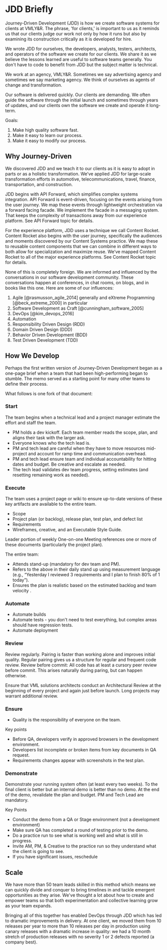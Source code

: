 # JDD Briefly

Journey-Driven Development (JDD) is how we create software systems for clients at VMLY&R. The phrase, 'for clients,' is important to us as it reminds us that our clients judge our work not only by how it runs but also by examining its construction critically as it is developed for hire.

We wrote JDD for ourselves, the developers, analysts, testers, architects, and operators of the software we create for our clients. We share it as we believe the lessons learned are useful to software teams generally. You don't have to code to benefit from JDD but the subject matter is technical.

We work at an agency, VMLY&R. Sometimes we say advertising agency and sometimes we say marketing agency. We think of ourselves as agents of change and transformation.

Our software is delivered quickly. Our clients are demanding. We often guide the software through the initial launch and sometimes through years of updates, and our clients own the software we create and operate it long-term.

Goals:

1. Make high quality software fast.
2. Make it easy to learn our process.
3. Make it easy to modify our process.

## Why Journey-Driven

We discovered JDD and we teach it to our clients as it is easy to adopt in parts or as a holistic transformation. We’ve applied JDD for large-scale transformation efforts in automotive, telecommunications, travel, finance, transportation, and construction.

JDD begins with API Forward, which simplifies complex systems integration. API Forward is event-driven, focusing on the events arising from the user journey. We map these events through lightweight orchestration via a forward facing facade. We implement the facade in a messaging system. That keeps the complexity of transactions away from our experience platform. See API Forward topic for details. <!-- todo: add link -->

For the experience platform, JDD uses a technique we call Content Rocket. Content Rocket also begins with the user journey, specifically the audiences and moments discovered by our Content Systems practice. We map these to reusable content components that we can combine in different ways to both allow for specialization and maximize reuse. We’ve mapped Content Rocket to all of the major experience platforms. See Content Rocket topic for details. <!-- todo: add link -->

None of this is completely foreign. We are informed and influenced by the conversations in our software development community. These conversations happen at conferences, in chat rooms, on blogs, and in books like this one. Here are some of our influences:

1. Agile [@rasmusson_agile_2014] generally and eXtreme Programming [@beck_extreme_2000] in particular
1. Software Development as Craft [@cunningham_software_2005]
1. DevOps [@kim_devops_2016]
1. Automation
1. Responsibility Driven Design (RDD)
1. Domain Driven Design (DDD)
1. Behavior Driven Development (BDD)
1. Test Driven Development (TDD)

## How We Develop

Perhaps the first written version of Journey-Driven Development began as a one-page brief when a team that had been high-performing began to stumble. The memo served as a starting point for many other teams to define their process.

What follows is one fork of that document:

### Start

The team begins when a technical lead and a project manager estimate the effort and staff the team.

- PM holds a dev kickoff. Each team member reads the scope, plan, and aligns their task with the larger ask.
- Everyone knows who the tech lead is.
- PM and tech lead are careful when they have to move resources mid-project and account for ramp time and communication overhead.
- PM and tech lead ensure team and individual accountability for hitting dates and budget. Be creative and escalate as needed.
- The tech lead validates dev team progress, setting estimates (and resetting remaining work as needed).

### Execute

The team uses a project page or wiki to ensure up-to-date versions of these key artifacts are available to the entire team. 

- Scope
- Project plan (or backlog), release plan, test plan, and defect list
- Requirements
- Wireframes, creative, and an Executable Style Guide.

Leader portion of weekly One-on-one Meeting references one or more of these documents (particularly the project plan).

The entire team:

- Attends stand-up (mandatory for dev team and PM).
- Refers to the above in their daily stand up using measurement language (e.g., “Yesterday I reviewed 3 requirements and I plan to finish 80% of 1 today”).
- Ensures the plan is realistic based on the estimated backlog and team velocity . 

### Automate

- Automate builds
- Automate tests - you don't need to test everything, but complex areas should have regression tests.
- Automate deployment

### Review

Review regularly. Pairing is faster than working alone and improves initial quality. Regular pairing gives us a structure for regular and frequent code review. Review before commit: All code has at least a cursory peer review before commit. This arises naturally during paring, but can happen otherwise.

Ensure that VML solutions architects conduct an Architectural Review at the beginning of every project and again just before launch. Long projects may warrant additional review.

### Ensure

- Quality is the responsibility of everyone on the team.

Key points

- Before QA, developers verify in approved browsers in the development environment.
- Developers list incomplete or broken items from key documents in QA request.
- Requirements changes appear with screenshots in the test plan.

### Demonstrate

Demonstrate your running system often (at least every two weeks). To the final client is better but an internal demo is better than no demo. At the end of the demo, revalidate the plan and budget. PM and Tech Lead are mandatory. 

Key Points

- Conduct the demo from a QA or Stage environment (not a development environment)
- Make sure QA has completed a round of testing prior to the demo.
- Do a practice run to see what is working well and what is still in progress.
- Invite AM, PM, & Creative to the practice run so they understand what the client is going to see.
- If you have significant issues, reschedule

## Scale

We have more than 50 team leads skilled in this method which means we can quickly divide and conquer to bring timelines in and tackle emergent opportunities as they arise. We've thought a lot about how to create and empower teams so that both experimentation and collective learning grow as your team expands.

Bringing all of this together has enabled DevOps through JDD which has led to dramatic improvements in delivery. At one client, we moved them from 10 releases per year to more than 10 releases per day in production using canary releases with a dramatic increase in quality: we had a 10 month stretch of production releases with no severity 1 or 2 defects reported (a company best).
